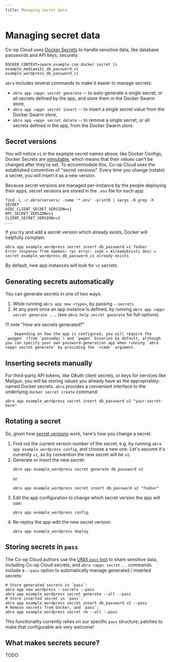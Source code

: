 ```yaml
---
title: Managing secret data
---
```


# Managing secret data

Co-op Cloud uses [Docker Secrets] to handle sensitive data, like database passwords and API keys, securely:

```
DOCKER_CONTEXT=swarm.example.com docker secret ls
example_mediawiki_db_password_v1
example_wordpress_db_password_v1
```

`abra` includes several commands to make it easier to manage secrets:

- `abra app <app> secret generate` -- to auto-generate a single secret, or all secrets defined by the app, and store them in the Docker Swarm store,
- `abra app <app> secret insert` -- to insert a single secret value from the Docker Swarm store,
- `abra app <app> secret delete` -- to remove a single secret, or all secrets defined in the app, from the Docker Swarm store.

<a id="versions"></a>

## Secret versions

You will notice `v1` in the example secret names above: like Docker Configs, Docker Secrets are [immutable], which means that their values can't be changed after they're set. To accommodate this, Co-op Cloud uses the established convention of "secret versions". Every time you change (rotate) a secret, you will insert it as a new version.

Because secret versions are managed per-instance by the people deploying their apps, secret versions are stored in the `.env` file for each app:

```
find -L ~/.abra/servers/ -name '*.env' -print0 | xargs -0 grep -h SECRET
OIDC_CLIENT_SECRET_VERSION=v1
RPC_SECRET_VERSION=v1
CLIENT_SECRET_VERSION=v1
...
```

If you try and add a secret version which already exists, Docker will helpfully complain:

```
abra app example_wordpress secret insert db_password v1 foobar
Error response from daemon: rpc error: code = AlreadyExists desc = secret example_wordpress_db_password_v1 already exists
```

By default, new app instances will look for `v1` secrets.

## Generating secrets automatically

You can generate secrets in one of two ways:

1. While running `abra app new <type>`, by passing `--secrets`
2. At any point once an app instance is defined, by running `abra app <app> secret generate ...` (see `abra help secret generate` for full options)

!!! note "How are secrets generated?"

    	Depending on how the app is configured, you will require the `pwqgen` (from `passwdqc`) and `pwgen` binaries by default, although you can specify your own password-generation app when running `abra <app> secret generate` by providing the `<cmd>` argument.

## Inserting secrets manually

For third-party API tokens, like OAuth client secrets, or keys for services like Mailgun, you will be storing values you already have as the appropriately-named Docker secrets. `abra` provides a convenient interface to the underlying `docker secret create` command:

```
abra app example_wordpress secret insert db_password v2 "your-secret-here"
```

## Rotating a secret

So, given how [secret versions](#versions) work, here's how you change a secret:

1. Find out the current version number of the secret, e.g. by running `abra app example_wordpress config`, and choose a new one. Let's assume it's currently `v1`, so by convention the new secret will be `v2`.
2. Generate or insert the new secret:
   ```
   abra app example_wordpress secret generate db_password v2
   ```
   or
   ```
   abra app example_wordpress secret insert db_password v2 "foobar"
   ```
3. Edit the app configuration to change which secret version the app will use:
   ```
   abra app example_wordpress config
   ```
4. Re-reploy the app with the new secret version:
   ```
   abra app example_wordpress deploy
   ```

## Storing secrets in `pass`

The Co-op Cloud authors use the [UNIX `pass` tool][pass] to share sensitive data, including Co-op Cloud secrets, and `abra <app> secret...` commands include a `--pass` option to automatically manage generated / inserted secrets:

```
# Store generated secrets in `pass`:
abra app new wordpress --secrets --pass
abra app example_wordpress secret generate --all --pass
# Store inserted secret in `pass`:
abra app example_wordpress secret insert db_password v2 --pass
# Remove secrets from Docker, and `pass`:
abra app example_wordpress secret rm --all --pass
```

This functionality currently relies on our specific `pass` structure; patches to make that configurable are very welcome!

## What makes secrets secure?

TODO

[docker secrets]: https://docs.docker.com/engine/swarm/secrets/
[immutable]: https://en.wikipedia.org/wiki/Immutable_object
[pass]: https://www.passwordstore.org
